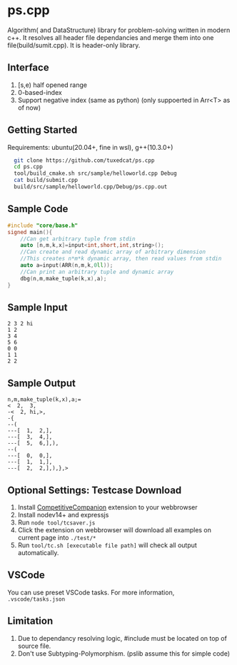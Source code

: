 # ps.cpp
Algorithm( and DataStructure) library for problem-solving written in modern c++. It resolves all header file dependancies and merge them into one file(build/sumit.cpp). It is header-only library.

## Interface
  1. [s,e) half opened range
  2. 0-based-index
  3. Support negative index (same as python) (only suppoerted in Arr&lt;T&gt; as of now)

## Getting Started
  Requirements: ubuntu(20.04+, fine in wsl), g++(10.3.0+)
``` bash
  git clone https://github.com/tuxedcat/ps.cpp
  cd ps.cpp
  tool/build_cmake.sh src/sample/helloworld.cpp Debug
  cat build/submit.cpp
  build/src/sample/helloworld.cpp/Debug/ps.cpp.out
```

## Sample Code
``` cpp
#include "core/base.h"
signed main(){
	//Can get arbitrary tuple from stdin
	auto [n,m,k,x]=input<int,short,int,string>();
	//Can create and read dynamic array of arbitrary dimension
	//This creates n*m*k dynamic array, then read values from stdin
	auto a=input(ARR(n,m,k,0ll));
	//Can print an arbitrary tuple and dynamic array
	dbg(n,m,make_tuple(k,x),a);
}
```
## Sample Input
```
2 3 2 hi
1 2
3 4
5 6
0 0
1 1
2 2
```
## Sample Output
```
n,m,make_tuple(k,x),a;=
<  2,  3,
-<  2, hi,>,
-{
--(
---[  1,  2,],
---[  3,  4,],
---[  5,  6,],),
--(
---[  0,  0,],
---[  1,  1,],
---[  2,  2,],),},>
```

## Optional Settings: Testcase Download  
  1. Install <a href="https://addons.mozilla.org/en-US/firefox/addon/competitive-companion">CompetitiveCompanion</a> extension to your webbrowser  
  2. Install nodev14+ and expressjs
  3. Run `node tool/tcsaver.js`
  4. Click the extension on webbrowser will download all examples on current page into `./test/*`
  5. Run `tool/tc.sh [executable file path]` will check all output automatically.

## VSCode  
You can use preset VSCode tasks. For more information, `.vscode/tasks.json`

## Limitation
  1. Due to dependancy resolving logic, #include must be located on top of source file.
  2. Don't use Subtyping-Polymorphism. (pslib assume this for simple code)
